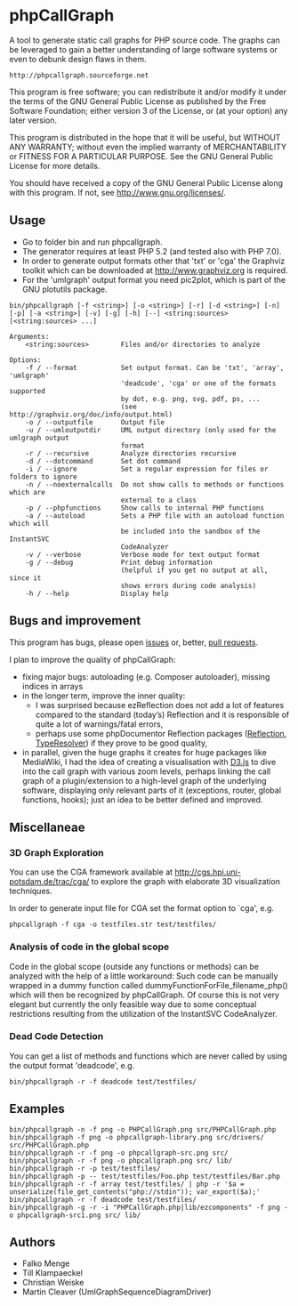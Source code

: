 phpCallGraph
============

A tool to generate static call graphs for PHP source code. The graphs can be leveraged to gain a better understanding of large software systems or even to debunk design flaws in them.

    http://phpcallgraph.sourceforge.net

This program is free software; you can redistribute it and/or modify it under the terms of the GNU General Public License as published by the Free Software Foundation; either version 3 of the License, or (at your option) any later version.

This program is distributed in the hope that it will be useful, but WITHOUT ANY WARRANTY; without even the implied warranty of MERCHANTABILITY or FITNESS FOR A PARTICULAR PURPOSE. See the GNU General Public License for more details.

You should have received a copy of the GNU General Public License along with this program.  If not, see <http://www.gnu.org/licenses/>.

Usage
-----

- Go to folder bin and run phpcallgraph.
- The generator requires at least PHP 5.2 (and tested also with PHP 7.0).
- In order to generate output formats other that 'txt' or 'cga' the Graphviz toolkit which can be downloaded at http://www.graphviz.org is required.
- For the 'umlgraph' output format you need pic2plot, which is part of the GNU plotutils package.

```
bin/phpcallgraph [-f <string>] [-o <string>] [-r] [-d <string>] [-n] [-p] [-a <string>] [-v] [-g] [-h] [--] <string:sources> [<string:sources> ...]

Arguments:
    <string:sources>        Files and/or directories to analyze

Options:
    -f / --format           Set output format. Can be 'txt', 'array', 'umlgraph'
                            'deadcode', 'cga' or one of the formats supported
                            by dot, e.g. png, svg, pdf, ps, ...
                            (see http://graphviz.org/doc/info/output.html)
    -o / --outputfile       Output file
    -u / --umloutputdir     UML output directory (only used for the umlgraph output
                            format
    -r / --recursive        Analyze directories recursive
    -d / --dotcommand       Set dot command
    -i / --ignore           Set a regular expression for files or folders to ignore
    -n / --noexternalcalls  Do not show calls to methods or functions which are
                            external to a class
    -p / --phpfunctions     Show calls to internal PHP functions
    -a / --autoload         Sets a PHP file with an autoload function which will
                            be included into the sandbox of the InstantSVC
                            CodeAnalyzer
    -v / --verbose          Verbose mode for text output format
    -g / --debug            Print debug information
                            (helpful if you get no output at all, since it
                            shows errors during code analysis)
    -h / --help             Display help
```

Bugs and improvement
--------------------

This program has bugs, please open [issues](https://github/Seb35/phpcallgraph/issues) or, better, [pull requests](https://github.com/Seb35/pulls).

I plan to improve the quality of phpCallGraph:
* fixing major bugs: autoloading (e.g. Composer autoloader), missing indices in arrays
* in the longer term, improve the inner quality:
  * I was surprised because ezReflection does not add a lot of features compared to the standard (today’s) Reflection and it is responsible of quite a lot of warnings/fatal errors,
  * perhaps use some phpDocumentor Reflection packages ([Reflection](https://github.com/phpDocumentor/Reflection), [TypeResolver](https://github.com/phpDocumentor/TypeResolver)) if they prove to be good quality,
* in parallel, given the huge graphs it creates for huge packages like MediaWiki, I had the idea of creating a visualisation with [D3.js](https://d3js.org) to dive into the call graph with various zoom levels, perhaps linking the call graph of a plugin/extension to a high-level graph of the underlying software, displaying only relevant parts of it (exceptions, router, global functions, hooks); just an idea to be better defined and improved.

Miscellaneae
------------

### 3D Graph Exploration

You can use the CGA framework available at http://cgs.hpi.uni-potsdam.de/trac/cga/ to explore the graph with elaborate 3D visualization techniques.

In order to generate input file for CGA set the format option to `cga', e.g.

```
phpcallgraph -f cga -o testfiles.str test/testfiles/
```

### Analysis of code in the global scope

Code in the global scope (outside any functions or methods) can be analyzed with the help of a little workaround: Such code can be manually wrapped in a dummy function called dummyFunctionForFile\_filename\_php() which will then be recognized by phpCallGraph. Of course this is not very elegant but currently the only feasible way due to some conceptual restrictions resulting from the utilization of the InstantSVC CodeAnalyzer.

### Dead Code Detection

You can get a list of methods and functions which are never called by using the output format 'deadcode', e.g.

```
bin/phpcallgraph -r -f deadcode test/testfiles/
```

Examples
--------

```
bin/phpcallgraph -n -f png -o PHPCallGraph.png src/PHPCallGraph.php
bin/phpcallgraph -f png -o phpcallgraph-library.png src/drivers/ src/PHPCallGraph.php
bin/phpcallgraph -r -f png -o phpcallgraph-src.png src/
bin/phpcallgraph -r -f png -o phpcallgraph.png src/ lib/
bin/phpcallgraph -r -p test/testfiles/
bin/phpcallgraph -p -- test/testfiles/Foo.php test/testfiles/Bar.php
bin/phpcallgraph -r -f array test/testfiles/ | php -r '$a = unserialize(file_get_contents("php://stdin")); var_export($a);'
bin/phpcallgraph -r -f deadcode test/testfiles/
bin/phpcallgraph -g -r -i "PHPCallGraph.php|lib/ezcomponents" -f png -o phpcallgraph-src1.png src/ lib/
```

Authors
-------

- Falko Menge <fakko at users dot sourceforge dot net>
- Till Klampaeckel <till at php dot net>
- Christian Weiske <cweiske at php dot net>
- Martin Cleaver <mrjc at users dot sourceforge dot net> (UmlGraphSequenceDiagramDriver)
